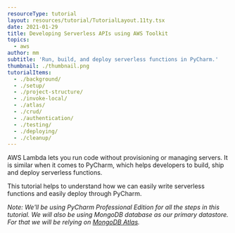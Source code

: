 ```yaml
---
resourceType: tutorial
layout: resources/tutorial/TutorialLayout.11ty.tsx
date: 2021-01-29
title: Developing Serverless APIs using AWS Toolkit
topics:
  - aws
author: mm
subtitle: 'Run, build, and deploy serverless functions in PyCharm.'
thumbnail: ./thumbnail.png
tutorialItems:
  - ./background/
  - ./setup/
  - ./project-structure/
  - ./invoke-local/
  - ./atlas/
  - ./crud/
  - ./authentication/
  - ./testing/
  - ./deploying/
  - ./cleanup/
---
```


AWS Lambda lets you run code without provisioning or managing servers.
 It is similar when it comes to PyCharm, which helps developers to build, ship and deploy serverless functions.

This tutorial helps to understand how we can easily write serverless functions and easily deploy through PyCharm.

*Note: We'll be using PyCharm Professional Edition for all the steps in this tutorial.
We will also be using MongoDB database as our primary datastore. For that we will be
relying on [MongoDB Atlas](https://www.mongodb.com/cloud/atlas).*
